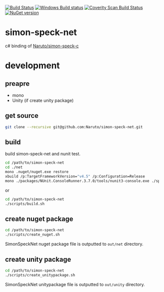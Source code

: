 [![Build Status](https://travis-ci.org/Naruto/simon-speck-net.svg?branch=develop)](https://travis-ci.org/Naruto/simon-speck-net?branch=develop)
[![Windows Build status](https://ci.appveyor.com/api/projects/status/uulln99smanqi05k?svg=true)](https://ci.appveyor.com/project/Naruto/simon-speck-net)
[![Coverity Scan Build Status](https://scan.coverity.com/projects/13827/badge.svg)](https://scan.coverity.com/projects/13827)
[![NuGet version](https://badge.fury.io/nu/simonspecknet.svg)](https://badge.fury.io/nu/simonspecknet)
# simon-speck-net

c# binding of [Naruto/simon-speck-c](https://github.com/Naruto/simon-speck-c)


# development
## preapre

- mono
- Unity (if create unity package)

## get source

```bash
git clone --recursive git@github.com:Naruto/simon-speck-net.git
```

## build

build simon-speck-net and nunit test.

```bash
cd /path/to/simon-speck-net
cd ./net
mono .nuget/nuget.exe restore
xbuild /p:TargetFrameworkVersion="v4.5" /p:Configuration=Release
mono ./packages/NUnit.ConsoleRunner.3.7.0/tools/nunit3-console.exe ./speckTest/bin/Release/speckTest.dll
```

or

```bash
cd /path/to/simon-speck-net
./scripts/build.sh
```

## create nuget package

```bash
cd /path/to/simon-speck-net
./scripts/create_nuget.sh
```

SimonSpeckNet nuget package file is outputted to `out/net` directory.

## create unity package

```bash
cd /path/to/simon-speck-net
./scripts/create_unitypackage.sh
```

SimonSpeckNet unitypackage file is outputted to `out/unity` directory.
